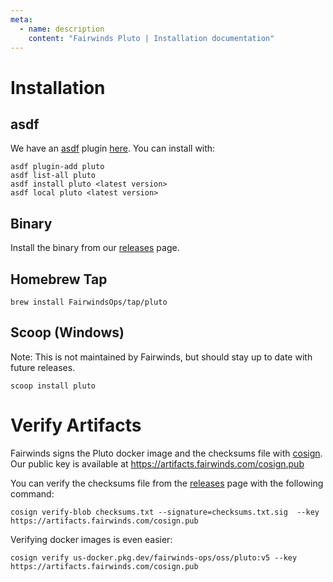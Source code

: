 ```yaml
---
meta:
  - name: description
    content: "Fairwinds Pluto | Installation documentation"
---
```

# Installation

## asdf

We have an [asdf](https://asdf-vm.com/#/) plugin [here](https://github.com/FairwindsOps/asdf-pluto). You can install with:

```
asdf plugin-add pluto
asdf list-all pluto
asdf install pluto <latest version>
asdf local pluto <latest version>
```

## Binary

Install the binary from our [releases](https://github.com/FairwindsOps/pluto/releases) page.

## Homebrew Tap

```
brew install FairwindsOps/tap/pluto
```

## Scoop (Windows)
Note: This is not maintained by Fairwinds, but should stay up to date with future releases.

```
scoop install pluto
```

# Verify Artifacts

Fairwinds signs the Pluto docker image and the checksums file with [cosign](https://github.com/sigstore/cosign). Our public key is available at https://artifacts.fairwinds.com/cosign.pub

You can verify the checksums file from the [releases](https://github.com/FairwindsOps/pluto/releases) page with the following command:

```
cosign verify-blob checksums.txt --signature=checksums.txt.sig  --key https://artifacts.fairwinds.com/cosign.pub
```

Verifying docker images is even easier:

```
cosign verify us-docker.pkg.dev/fairwinds-ops/oss/pluto:v5 --key https://artifacts.fairwinds.com/cosign.pub
```

